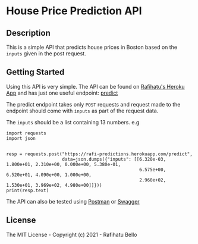 # House Price Prediction API

## Description
This is a simple API that predicts house prices in Boston based on the `inputs` given in the post request.


## Getting Started

Using this API is very simple.
The API can be found on [Rafihatu's Heroku App](https://rafi-predictions.herokuapp.com/) and has just one useful endpoint: [predict](https://rafi-predictions.herokuapp.com/predict)

The predict endpoint takes only `POST` requests and request made to the endpoint should come with `inputs` as part of the request data.

The `inputs` should be a list containing 13 numbers. e.g 
```
import requests
import json


resp = requests.post("https://rafi-predictions.herokuapp.com/predict", 
                     data=json.dumps({"inputs": [[6.320e-03, 1.800e+01, 2.310e+00, 0.000e+00, 5.380e-01,
                                                  6.575e+00, 6.520e+01, 4.090e+00, 1.000e+00,
                                                  2.960e+02, 1.530e+01, 3.969e+02, 4.980e+00]]}))
print(resp.text)
```
The API can also be tested using [Postman](https://www.postman.com) or [Swagger](https://swagger.io)

## License

The MIT License - Copyright (c) 2021 - Rafihatu Bello
